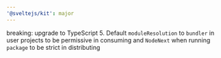 ```yaml
---
'@sveltejs/kit': major
---
```


breaking: upgrade to TypeScript 5. Default `moduleResolution` to `bundler` in user projects to be permissive in consuming and `NodeNext` when running `package` to be strict in distributing
